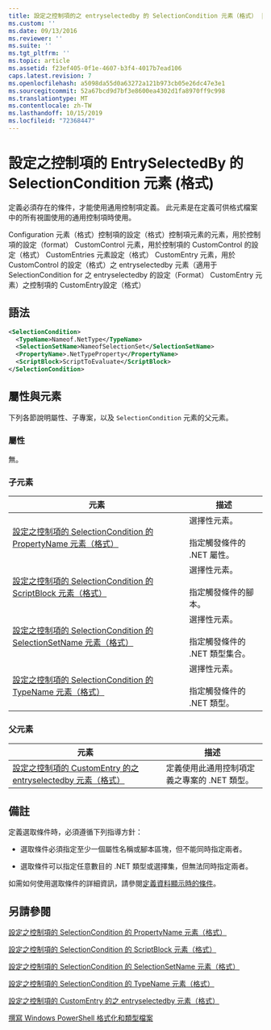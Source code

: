 ```yaml
---
title: 設定之控制項的之 entryselectedby 的 SelectionCondition 元素（格式） |Microsoft Docs
ms.custom: ''
ms.date: 09/13/2016
ms.reviewer: ''
ms.suite: ''
ms.tgt_pltfrm: ''
ms.topic: article
ms.assetid: f23ef405-0f1e-4607-b3f4-4017b7ead106
caps.latest.revision: 7
ms.openlocfilehash: a5098da55d0a63272a121b973cb05e26dc47e3e1
ms.sourcegitcommit: 52a67bcd9d7bf3e8600ea4302d1fa8970ff9c998
ms.translationtype: MT
ms.contentlocale: zh-TW
ms.lasthandoff: 10/15/2019
ms.locfileid: "72368447"
---
```

# <a name="selectioncondition-element-for-entryselectedby-for-controls-for-configuration-format"></a>設定之控制項的 EntrySelectedBy 的 SelectionCondition 元素 (格式)

定義必須存在的條件，才能使用通用控制項定義。 此元素是在定義可供格式檔案中的所有視圖使用的通用控制項時使用。

Configuration 元素（格式）控制項的設定（格式）控制項元素的元素，用於控制項的設定（format） CustomControl 元素，用於控制項的 CustomControl 的設定（格式） CustomEntries 元素設定（格式） CustomEntry 元素，用於 CustomControl 的設定（格式）之 entryselectedby 元素（適用于 SelectionCondition for 之 entryselectedby 的設定（Format） CustomEntry 元素）之控制項的 CustomEntry設定（格式）

## <a name="syntax"></a>語法

```xml
<SelectionCondition>
  <TypeName>Nameof.NetType</TypeName>
  <SelectionSetName>NameofSelectionSet</SelectionSetName>
  <PropertyName>.NetTypeProperty</PropertyName>
  <ScriptBlock>ScriptToEvaluate</ScriptBlock>
</SelectionCondition>
```

## <a name="attributes-and-elements"></a>屬性與元素

下列各節說明屬性、子專案，以及 `SelectionCondition` 元素的父元素。

### <a name="attributes"></a>屬性

無。

### <a name="child-elements"></a>子元素

|元素|描述|
|-------------|-----------------|
|[設定之控制項的 SelectionCondition 的 PropertyName 元素（格式）](./propertyname-element-for-selectioncondition-for-controls-for-configuration-format.md)|選擇性元素。<br /><br /> 指定觸發條件的 .NET 屬性。|
|[設定之控制項的 SelectionCondition 的 ScriptBlock 元素（格式）](./scriptblock-element-for-selectioncondition-for-controls-for-configuration-format.md)|選擇性元素。<br /><br /> 指定觸發條件的腳本。|
|[設定之控制項的 SelectionCondition 的 SelectionSetName 元素（格式）](./selectionsetname-element-for-selectioncondition-for-controls-for-configuration-format.md)|選擇性元素。<br /><br /> 指定觸發條件的 .NET 類型集合。|
|[設定之控制項的 SelectionCondition 的 TypeName 元素（格式）](./typename-element-for-selectioncondition-for-controls-for-configuration-format.md)|選擇性元素。<br /><br /> 指定觸發條件的 .NET 類型。|

### <a name="parent-elements"></a>父元素

|元素|描述|
|-------------|-----------------|
|[設定之控制項的 CustomEntry 的之 entryselectedby 元素（格式）](./entryselectedby-element-for-customentry-for-controls-for-configuration-format.md)|定義使用此通用控制項定義之專案的 .NET 類型。|

## <a name="remarks"></a>備註

定義選取條件時，必須遵循下列指導方針：

- 選取條件必須指定至少一個屬性名稱或腳本區塊，但不能同時指定兩者。

- 選取條件可以指定任意數目的 .NET 類型或選擇集，但無法同時指定兩者。

如需如何使用選取條件的詳細資訊，請參閱[定義資料顯示時的條件](./defining-conditions-for-displaying-data.md)。

## <a name="see-also"></a>另請參閱

[設定之控制項的 SelectionCondition 的 PropertyName 元素（格式）](./propertyname-element-for-selectioncondition-for-controls-for-configuration-format.md)

[設定之控制項的 SelectionCondition 的 ScriptBlock 元素（格式）](./scriptblock-element-for-selectioncondition-for-controls-for-configuration-format.md)

[設定之控制項的 SelectionCondition 的 SelectionSetName 元素（格式）](./selectionsetname-element-for-selectioncondition-for-controls-for-configuration-format.md)

[設定之控制項的 SelectionCondition 的 TypeName 元素（格式）](./typename-element-for-selectioncondition-for-controls-for-configuration-format.md)

[設定之控制項的 CustomEntry 的之 entryselectedby 元素（格式）](./entryselectedby-element-for-customentry-for-controls-for-configuration-format.md)

[撰寫 Windows PowerShell 格式化和類型檔案](./writing-a-powershell-formatting-file.md)
